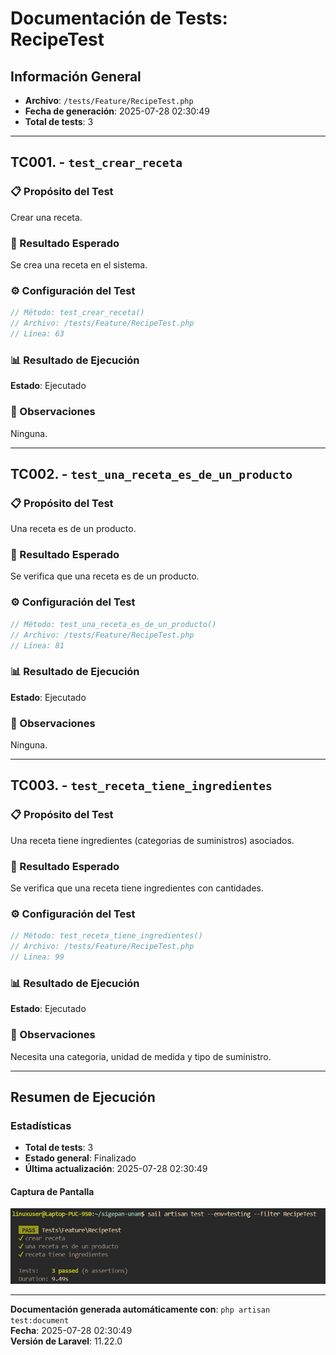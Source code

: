 # Documentación de Tests: RecipeTest

## Información General
- **Archivo**: `/tests/Feature/RecipeTest.php`
- **Fecha de generación**: 2025-07-28 02:30:49
- **Total de tests**: 3

---

## TC001. - `test_crear_receta`

### 📋 Propósito del Test
Crear una receta.

### 🎯 Resultado Esperado
Se crea una receta en el sistema.

### ⚙️ Configuración del Test
```php
// Método: test_crear_receta()
// Archivo: /tests/Feature/RecipeTest.php
// Línea: 63
```

### 📊 Resultado de Ejecución
**Estado**: Ejecutado

### 📝 Observaciones
Ninguna.

---

## TC002. - `test_una_receta_es_de_un_producto`

### 📋 Propósito del Test
Una receta es de un producto.

### 🎯 Resultado Esperado
Se verifica que una receta es de un producto.

### ⚙️ Configuración del Test
```php
// Método: test_una_receta_es_de_un_producto()
// Archivo: /tests/Feature/RecipeTest.php
// Línea: 81
```

### 📊 Resultado de Ejecución
**Estado**: Ejecutado

### 📝 Observaciones
Ninguna.

---

## TC003. - `test_receta_tiene_ingredientes`

### 📋 Propósito del Test
Una receta tiene ingredientes (categorias de suministros) asociados.

### 🎯 Resultado Esperado
Se verifica que una receta tiene ingredientes con cantidades.

### ⚙️ Configuración del Test
```php
// Método: test_receta_tiene_ingredientes()
// Archivo: /tests/Feature/RecipeTest.php
// Línea: 99
```

### 📊 Resultado de Ejecución
**Estado**: Ejecutado

### 📝 Observaciones
Necesita una categoria, unidad de medida y tipo de suministro.

---

## Resumen de Ejecución

### Estadísticas
- **Total de tests**: 3
- **Estado general**: Finalizado
- **Última actualización**: 2025-07-28 02:30:49

#### Captura de Pantalla
![Test Result Screenshot](screenshots/recipe_all_result.png)

---

**Documentación generada automáticamente con**: `php artisan test:document`  
**Fecha**: 2025-07-28 02:30:49  
**Versión de Laravel**: 11.22.0  
